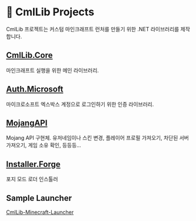 # 🧊 CmlLib Projects

CmlLib 프로젝트는 커스텀 마인크래프트 런처를 만들기 위한 .NET 라이브러리를 제작합니다.

## [CmlLib.Core](cmllib.core/)

마인크래프트 실행을 위한 메인 라이브러리.

## [Auth.Microsoft](auth.microsoft/)

마이크로소프트 엑스박스 계정으로 로그인하기 위한 인증 라이브러리.

## [MojangAPI](mojangapi/home.md)

Mojang API 구현체. 유저네임이나 스킨 변경, 플레이어 프로필 가져오기, 차단된 서버 가져오기, 게임 소유 확인, 등등등...

## [Installer.Forge](installer.forge/home.md)

포지 모드 로더 인스톨러

## Sample Launcher

[CmlLib-Minecraft-Launcher](https://github.com/CmlLib/CmlLib-Minecraft-Launcher)
